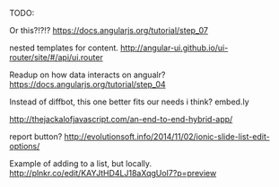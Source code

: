 TODO:

Or this?!?!?
https://docs.angularjs.org/tutorial/step_07

nested templates for content.
http://angular-ui.github.io/ui-router/site/#/api/ui.router

Readup on how data interacts on angualr?
https://docs.angularjs.org/tutorial/step_04

Instead of diffbot, this one better fits our needs i think?
embed.ly

http://thejackalofjavascript.com/an-end-to-end-hybrid-app/

report button?
http://evolutionsoft.info/2014/11/02/ionic-slide-list-edit-options/


Example of adding to a list, but locally.
http://plnkr.co/edit/KAYJtHD4LJ18aXqgUoI7?p=preview
